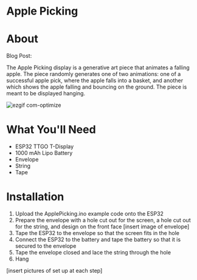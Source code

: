 # Apple Picking
# About
Blog Post:

The Apple Picking display is a generative art piece that animates a falling apple. The piece randomly generates one of two animations: one of a successful apple pick, where the apple falls into a basket, and another which shows the apple falling and bouncing on the ground. The piece is meant to be displayed hanging. 

![ezgif com-optimize](https://github.com/user-attachments/assets/2d4fb6af-7487-42d9-9700-4058123eaa4c)

# What You'll Need

- ESP32 TTGO T-Display
- 1000 mAh Lipo Battery
- Envelope
- String
- Tape

# Installation

1. Upload the ApplePicking.ino example code onto the ESP32
2. Prepare the envelope with a hole cut out for the screen, a hole cut out for the string, and design on the front face
[insert image of envelope]
3. Tape the ESP32 to the envelope so that the screen fits in the hole
4. Connect the ESP32 to the battery and tape the battery so that it is secured to the envelope
5. Tape the envelope closed and lace the string through the hole
6. Hang

[insert pictures of set up at each step]
